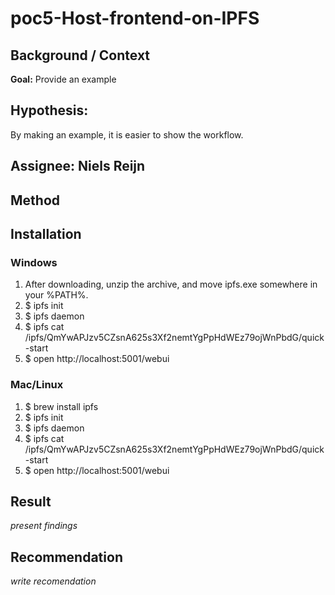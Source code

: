 # poc5-Host-frontend-on-IPFS

## Background / Context
**Goal:** Provide an example 

## Hypothesis:
By making an example, it is easier to show the workflow.

## Assignee: Niels Reijn

## Method

## Installation

### Windows
1. After downloading, unzip the archive, and move ipfs.exe somewhere in your %PATH%.
2. $ ipfs init
3. $ ipfs daemon
4. $ ipfs cat /ipfs/QmYwAPJzv5CZsnA625s3Xf2nemtYgPpHdWEz79ojWnPbdG/quick-start
5. $ open http://localhost:5001/webui


### Mac/Linux
1. $ brew install ipfs
2. $ ipfs init
3. $ ipfs daemon
4. $ ipfs cat /ipfs/QmYwAPJzv5CZsnA625s3Xf2nemtYgPpHdWEz79ojWnPbdG/quick-start
5. $ open http://localhost:5001/webui

## Result
*present findings*

## Recommendation
*write recomendation*
